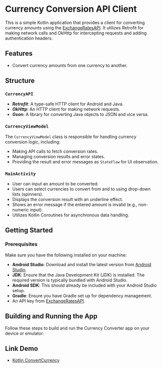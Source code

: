 # Currency Conversion API Client

This is a simple Kotlin application that provides a client for converting currency amounts using the [ExchangeRatesAPI](https://apilayer.com/marketplace/exchangerates_data-api-10448). It utilizes Retrofit for making network calls and OkHttp for intercepting requests and adding authentication headers.

## Features

- Convert currency amounts from one currency to another.

## Structure
###  `CurrencyAPI`

- ***Retrofit***: A type-safe HTTP client for Android and Java.
- ***OkHttp***: An HTTP client for making network requests.
- ***Gson***: A library for converting Java objects to JSON and vice versa.
### `CurrencyViewModel`

The `CurrencyViewModel` class is responsible for handling currency conversion logic, including:

- Making API calls to fetch conversion rates.
- Managing conversion results and error states.
- Providing the result and error messages as `StateFlow` for UI observation.
###  `MainActivity`
- User can input an amount to be converted.  
- Users can select currencies to convert from and to using drop-down lists (spinners).  
- Displays the conversion result with an underline effect.  
- Shows an error message if the entered amount is invalid (e.g., non-numeric input).  
- Utilizes Kotlin Coroutines for asynchronous data handling.  
## Getting Started
### Prerequisites  

Make sure you have the following installed on your machine:  

- **Android Studio**: Download and install the latest version from [Android Studio](https://developer.android.com/studio).  
- **JDK**: Ensure that the Java Development Kit (JDK) is installed. The required version is typically bundled with Android Studio.  
- **Android SDK**: This should already be included with your Android Studio setup.
- **Gradle**: Ensure you have Gradle set up for dependency management.
- An API key from [ExchangeRatesAPI](https://apilayer.com/marketplace/exchangerates_data-api-10448).

## Building and Running the App  

Follow these steps to build and run the Currency Converter app on your device or emulator:
## Link Demo
- [Kotlin ConvertCurrency](https://youtu.be/cpF0KNyPgBg)  



